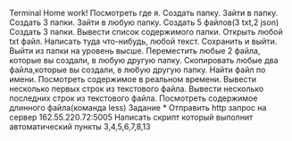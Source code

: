 Terminal Home work!
Посмотреть где я.
Создать папку.
Зайти в папку.
Создать 3 папки.
Зайти в любую папку.
Создать 5 файлов(3 txt,2 json)
Создать 3 папки.
Вывести список содержимого папки.
Открыть любой txt файл.
Написать туда что-нибудь, любой текст.
Сохранить и выйти.
Выйти из папки на уровень высше.
Переместить любые 2 файла, которые вы создали, в любую другую папку.
Скопировать любые два файла,которые вы создали, в любую другую папку.
Найти файл по имени.
Посмотреть содержимое в реальном времени.
Вывести несколько первых строк из текстового файла.
Вывести несколько последних строк из текстового файла.
Посмотреть содержимое длинного файла(команда less)
Задание * 
Отправить http запрос на сервер 162.55.220.72:5005
Написать скрипт который выполнит автоматический пункты 3,4,5,6,7,8,13
